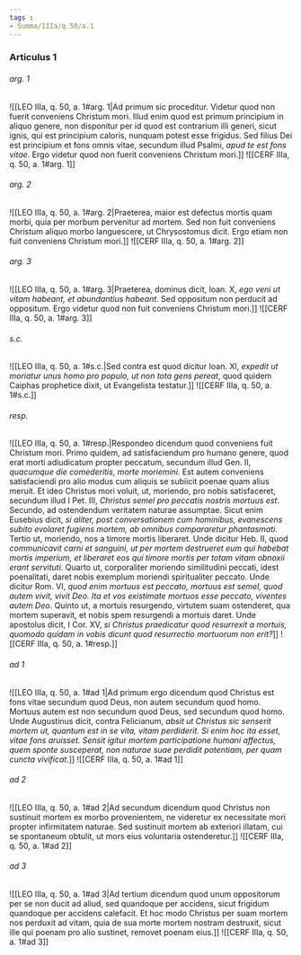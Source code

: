 ```yaml
---
tags : 
- Summa/IIIa/q.50/a.1
---
```


### Articulus 1

###### arg. 1
![[LEO IIIa, q. 50, a. 1#arg. 1|Ad primum sic proceditur. Videtur quod non fuerit conveniens Christum mori. Illud enim quod est primum principium in aliquo genere, non disponitur per id quod est contrarium illi generi, sicut ignis, qui est principium caloris, nunquam potest esse frigidus. Sed filius Dei est principium et fons omnis vitae, secundum illud Psalmi, *apud te est fons vitae*. Ergo videtur quod non fuerit conveniens Christum mori.]]
![[CERF IIIa, q. 50, a. 1#arg. 1]]

###### arg. 2
![[LEO IIIa, q. 50, a. 1#arg. 2|Praeterea, maior est defectus mortis quam morbi, quia per morbum pervenitur ad mortem. Sed non fuit conveniens Christum aliquo morbo languescere, ut Chrysostomus dicit. Ergo etiam non fuit conveniens Christum mori.]]
![[CERF IIIa, q. 50, a. 1#arg. 2]]

###### arg. 3
![[LEO IIIa, q. 50, a. 1#arg. 3|Praeterea, dominus dicit, Ioan. X, *ego veni ut vitam habeant, et abundantius habeant*. Sed oppositum non perducit ad oppositum. Ergo videtur quod non fuit conveniens Christum mori.]]
![[CERF IIIa, q. 50, a. 1#arg. 3]]

###### s.c.
![[LEO IIIa, q. 50, a. 1#s.c.|Sed contra est quod dicitur Ioan. XI, *expedit ut moriatur unus homo pro populo, ut non tota gens pereat*, quod quidem Caiphas prophetice dixit, ut Evangelista testatur.]]
![[CERF IIIa, q. 50, a. 1#s.c.]]

###### resp.
![[LEO IIIa, q. 50, a. 1#resp.|Respondeo dicendum quod conveniens fuit Christum mori. Primo quidem, ad satisfaciendum pro humano genere, quod erat morti adiudicatum propter peccatum, secundum illud Gen. II, *quacumque die comederitis, morte moriemini*. Est autem conveniens satisfaciendi pro alio modus cum aliquis se subiicit poenae quam alius meruit. Et ideo Christus mori voluit, ut, moriendo, pro nobis satisfaceret, secundum illud I Pet. III, *Christus semel pro peccatis nostris mortuus est*. Secundo, ad ostendendum veritatem naturae assumptae. Sicut enim Eusebius dicit, *si aliter, post conversationem cum hominibus, evanescens subito evolaret fugiens mortem, ab omnibus compararetur phantasmati*. Tertio ut, moriendo, nos a timore mortis liberaret. Unde dicitur Heb. II, quod *communicavit carni et sanguini, ut per mortem destrueret eum qui habebat mortis imperium, et liberaret eos qui timore mortis per totam vitam obnoxii erant servituti*. Quarto ut, corporaliter moriendo similitudini peccati, idest poenalitati, daret nobis exemplum moriendi spiritualiter peccato. Unde dicitur Rom. VI, *quod enim mortuus est peccato, mortuus est semel, quod autem vivit, vivit Deo. Ita et vos existimate mortuos esse peccato, viventes autem Deo*. Quinto ut, a mortuis resurgendo, virtutem suam ostenderet, qua mortem superavit, et nobis spem resurgendi a mortuis daret. Unde apostolus dicit, I Cor. XV, *si Christus praedicatur quod resurrexit a mortuis, quomodo quidam in vobis dicunt quod resurrectio mortuorum non erit?*]]
![[CERF IIIa, q. 50, a. 1#resp.]]

###### ad 1
![[LEO IIIa, q. 50, a. 1#ad 1|Ad primum ergo dicendum quod Christus est fons vitae secundum quod Deus, non autem secundum quod homo. Mortuus autem est non secundum quod Deus, sed secundum quod homo. Unde Augustinus dicit, contra Felicianum, *absit ut Christus sic senserit mortem ut, quantum est in se vita, vitam perdiderit. Si enim hoc ita esset, vitae fons aruisset. Sensit igitur mortem participatione humani affectus, quem sponte susceperat, non naturae suae perdidit potentiam, per quam cuncta vivificat*.]]
![[CERF IIIa, q. 50, a. 1#ad 1]]

###### ad 2
![[LEO IIIa, q. 50, a. 1#ad 2|Ad secundum dicendum quod Christus non sustinuit mortem ex morbo provenientem, ne videretur ex necessitate mori propter infirmitatem naturae. Sed sustinuit mortem ab exteriori illatam, cui se spontaneum obtulit, ut mors eius voluntaria ostenderetur.]]
![[CERF IIIa, q. 50, a. 1#ad 2]]

###### ad 3
![[LEO IIIa, q. 50, a. 1#ad 3|Ad tertium dicendum quod unum oppositorum per se non ducit ad aliud, sed quandoque per accidens, sicut frigidum quandoque per accidens calefacit. Et hoc modo Christus per suam mortem nos perduxit ad vitam, quia de sua morte mortem nostram destruxit, sicut ille qui poenam pro alio sustinet, removet poenam eius.]]
![[CERF IIIa, q. 50, a. 1#ad 3]]

